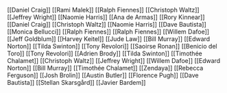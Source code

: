 [[Daniel Craig]]
[[Rami Malek]]
[[Ralph Fiennes]]
[[Christoph Waltz]]
[[Jeffrey Wright]]
[[Naomie Harris]]
[[Ana de Armas]]
[[Rory Kinnear]]
[[Daniel Craig]]
[[Christoph Waltz]]
[[Naomie Harris]]
[[Dave Bautista]]
[[Monica Bellucci]]
[[Ralph Fiennes]]
[[Ralph Fiennes]]
[[Willem Dafoe]]
[[Jeff Goldblum]]
[[Harvey Keitel]]
[[Jude Law]]
[[Bill Murray]]
[[Edward Norton]]
[[Tilda Swinton]]
[[Tony Revolori]]
[[Saoirse Ronan]]
[[Benicio del Toro]]
[[Tony Revolori]]
[[Adrien Brody]]
[[Tilda Swinton]]
[[Timothée Chalamet]]
[[Christoph Waltz]]
[[Jeffrey Wright]]
[[Willem Dafoe]]
[[Edward Norton]]
[[Bill Murray]]
[[Timothée Chalamet]]
[[Zendaya]]
[[Rebecca Ferguson]]
[[Josh Brolin]]
[[Austin Butler]]
[[Florence Pugh]]
[[Dave Bautista]]
[[Stellan Skarsgård]]
[[Javier Bardem]]
